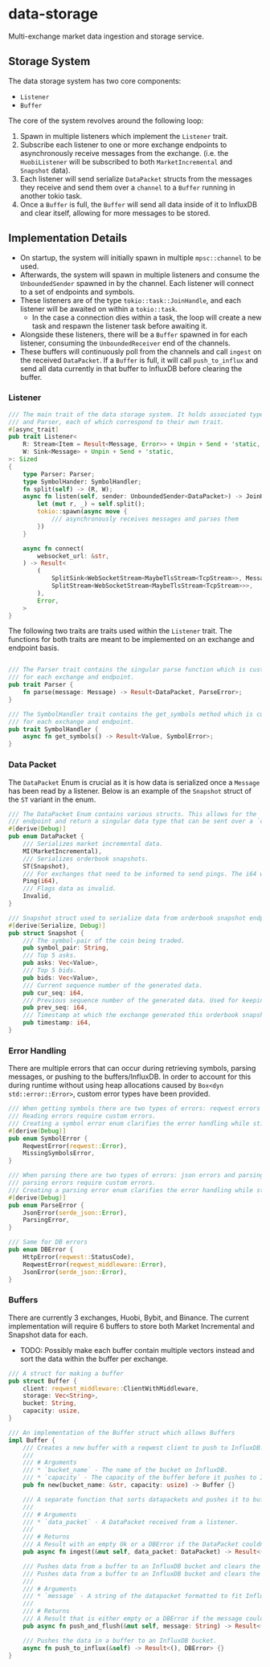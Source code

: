 # data-storage
Multi-exchange market data ingestion and storage service.

## Storage System
The data storage system has two core components:
- `Listener`
- `Buffer`

The core of the system revolves around the following loop:
1) Spawn in multiple listeners which implement the `Listener` trait.
2) Subscribe each listener to one or more exchange endpoints to asynchronously receive messages from the exchange. (i.e. the `HuobiListener` will be subscribed to both `MarketIncremental` and `Snapshot` data).
3) Each listener will send serialize `DataPacket` structs from the messages they receive and send them over a `channel` to a `Buffer` running in another tokio task.
4) Once a `Buffer` is full, the `Buffer` will send all data inside of it to InfluxDB and clear itself, allowing for more messages to be stored.

## Implementation Details
- On startup, the system will initially spawn in multiple `mpsc::channel` to be used.
- Afterwards, the system will spawn in multiple listeners and consume the `UnboundedSender` spawned in by the channel. Each listener will connect to a set of endpoints and symbols.
- These listeners are of the type `tokio::task::JoinHandle`, and each listener will be awaited on within a `tokio::task`.
  - In the case a connection dies within a task, the loop will create a new task and respawn the listener task before awaiting it.
- Alongside these listeners, there will be a `Buffer` spawned in for each listener, consuming the `UnboundedReceiver` end of the channels.
- These buffers will continuously poll from the channels and call `ingest` on the received `DataPacket`. If a `Buffer` is full, it will call `push_to_influx` and send all data currently in that buffer to InfluxDB before clearing the buffer.

### Listener
```rust
/// The main trait of the data storage system. It holds associated types to a SymbolHandler
/// and Parser, each of which correspond to their own trait.
#[async_trait]
pub trait Listener<
    R: Stream<Item = Result<Message, Error>> + Unpin + Send + 'static,
    W: Sink<Message> + Unpin + Send + 'static,
>: Sized
{
    type Parser: Parser;
    type SymbolHander: SymbolHandler;
    fn split(self) -> (R, W);
    async fn listen(self, sender: UnboundedSender<DataPacket>) -> JoinHandle<Result<(), Error>> {
        let (mut r, _) = self.split();
        tokio::spawn(async move {
            /// asynchronously receives messages and parses them
        })
    }

    async fn connect(
        websocket_url: &str,
    ) -> Result<
        (
            SplitSink<WebSocketStream<MaybeTlsStream<TcpStream>>, Message>,
            SplitStream<WebSocketStream<MaybeTlsStream<TcpStream>>>,
        ),
        Error,
    >
}
```

The following two traits are traits used within the `Listener` trait. The functions for both traits are meant to be
implemented on an exchange and endpoint basis.

```rust

/// The Parser trait contains the singular parse function which is custom implemented
/// for each exchange and endpoint.
pub trait Parser {
    fn parse(message: Message) -> Result<DataPacket, ParseError>;
}

/// The SymbolHandler trait contains the get_symbols method which is custom implemented
/// for each exchange and endpoint.
pub trait SymbolHandler {
    async fn get_symbols() -> Result<Value, SymbolError>;
}

```


### Data Packet
The `DataPacket` Enum is crucial as it is how data is serialized once a `Message` has been read by a listener. Below is an example of the `Snapshot` struct of the `ST` variant in the enum.

```rust
/// The DataPacket Enum contains various structs. This allows for the `Parser` trait to parse a `Message` from any
/// endpoint and return a singular data type that can be sent over a `channel`.
#[derive(Debug)]
pub enum DataPacket {
    /// Serializes market incremental data.
    MI(MarketIncremental),
    /// Serializes orderbook snapshots.
    ST(Snapshot),
    /// For exchanges that need to be informed to send pings. The i64 will contain the pong response.
    Ping(i64),
    /// Flags data as invalid.
    Invalid,
}

/// Snapshot struct used to serialize data from orderbook snapshot endpoints on exchanges.
#[derive(Serialize, Debug)]
pub struct Snapshot {
    /// The symbol-pair of the coin being traded.
    pub symbol_pair: String,
    /// Top 5 asks.
    pub asks: Vec<Value>,
    /// Top 5 bids.
    pub bids: Vec<Value>,
    /// Current sequence number of the generated data.
    pub cur_seq: i64,
    /// Previous sequence number of the generated data. Used for keeping track of the orderbook.
    pub prev_seq: i64,
    /// Timestamp at which the exchange generated this orderbook snapshot.
    pub timestamp: i64,
}
```

### Error Handling
There are multiple errors that can occur during retrieving symbols, parsing messages, or pushing to the buffers/InfluxDB. In order to account for this during runtime without using heap allocations caused by `Box<dyn std::error::Error>`, custom error types have been provided.

```rust
/// When getting symbols there are two types of errors: reqwest errors and reading errors.
/// Reading errors require custom errors.
/// Creating a symbol error enum clarifies the error handling while still revealing exactly what caused the error.
#[derive(Debug)]
pub enum SymbolError {
    ReqwestError(reqwest::Error),
    MissingSymbolsError,
}

/// When parsing there are two types of errors: json errors and parsing errors.
/// parsing errors require custom errors.
/// Creating a parsing error enum clarifies the error handling while still revealing exactly what caused the error.
#[derive(Debug)]
pub enum ParseError {
    JsonError(serde_json::Error),
    ParsingError,
}

/// Same for DB errors
pub enum DBError {
    HttpError(reqwest::StatusCode),
    ReqwestError(reqwest_middleware::Error),
    JsonError(serde_json::Error),
}

```



### Buffers
There are currently 3 exchanges, Huobi, Bybit, and Binance.
The current implementation will require 6 buffers to store both Market Incremental and Snapshot data for each.

- TODO: Possibly make each buffer contain multiple vectors instead and sort the data within the buffer per exchange.

```rust
/// A struct for making a buffer
pub struct Buffer {
    client: reqwest_middleware::ClientWithMiddleware,
    storage: Vec<String>,
    bucket: String,
    capacity: usize,
}

/// An implementation of the Buffer struct which allows Buffers
impl Buffer {
    /// Creates a new buffer with a reqwest client to push to InfluxDB.
    ///
    /// # Arguments
    /// * `bucket_name` - The name of the bucket on InfluxDB.
    /// * `capacity` - The capacity of the buffer before it pushes to InfluxDB.
    pub fn new(bucket_name: &str, capacity: usize) -> Buffer {}

    /// A separate function that sorts datapackets and pushes it to buffer
    ///
    /// # Arguments
    /// * `data_packet` - A DataPacket received from a listener.
    ///
    /// # Returns
    /// A Result with an empty Ok or a DBError if the DataPacket couldn't be pushed.
    pub async fn ingest(&mut self, data_packet: DataPacket) -> Result<(), DBError> {}

    /// Pushes data from a buffer to an InfluxDB bucket and clears the buffer afterwards.
    /// Pushes data from a buffer to an InfluxDB bucket and clears the buffer afterwards.
    ///
    /// # Arguments
    /// * `message` - A string of the datapacket formatted to fit InfluxDB.
    ///
    /// # Returns
    /// A Result that is either empty or a DBError if the message couldn't be pushed to a buffer.
    pub async fn push_and_flush(&mut self, message: String) -> Result<(), DBError> {}

    /// Pushes the data in a buffer to an InfluxDB bucket.
    async fn push_to_influx(&self) -> Result<(), DBError> {}
}
```